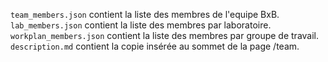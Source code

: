 `team_members.json` contient la liste des membres de l'equipe BxB.  
`lab_members.json` contient la liste des membres par laboratoire.  
`workplan_members.json` contient la liste des membres par groupe de travail.  
`description.md` contient la copie insérée au sommet de la page /team.  
